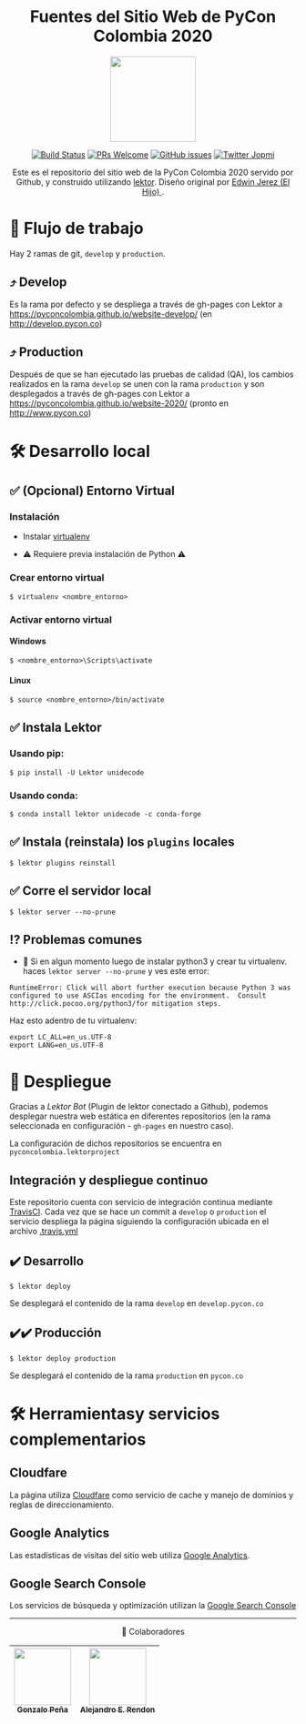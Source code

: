<div align="center">

# Fuentes del Sitio Web de PyCon Colombia 2020

<a href="https://github.com/PyConColombia">
  <img width="150" src="https://pyconcolombia.github.io/website-2020/static/images/logo.svg">
</a>

[![Build Status][build-badge]][build]
[![PRs Welcome][prs-badge]][prs] 
[![GitHub issues](https://img.shields.io/github/issues/PyConColombia/website-2020.svg?style=flat-square)](https://github.com/PyConColombia/website-2020/issues)
[![Twitter Jopmi](https://img.shields.io/twitter/url/http/shields.io.svg?style=social)](https://twitter.com/pyconcolombia)

Este es el repositorio del sitio web de la PyCon Colombia 2020 servido por
Github, y
construido utilizando [lektor](https://www.getlektor.com). Diseño original por [Edwin Jerez (El Hijo)
](https://github.com/soyelhijo).
</div>

# 🔀 Flujo de trabajo

Hay 2 ramas de git, `develop` y `production`.

## ⤴️ Develop

Es la rama por defecto y se despliega a través de gh-pages con Lektor a
https://pyconcolombia.github.io/website-develop/
(en http://develop.pycon.co)

## ⤴️ Production

Después de que se han ejecutado las pruebas de calidad (QA), los cambios
realizados en la rama `develop` se unen con la rama `production` y son
desplegados a través de gh-pages con Lektor a 
https://pyconcolombia.github.io/website-2020/
(pronto en http://www.pycon.co)

# 🛠 Desarrollo local

## ✅ (Opcional) Entorno Virtual

### Instalación

* Instalar [virtualenv](https://virtualenv.pypa.io/en/stable/installation/)

* ⚠️️ Requiere previa instalación de Python ⚠️

### Crear entorno virtual

```
$ virtualenv <nombre_entorno>
```

### Activar entorno virtual

#### Windows

```
$ <nombre_entorno>\Scripts\activate
```

#### Linux

```
$ source <nombre_entorno>/bin/activate
```

## ✅ Instala Lektor

### Usando pip:
```
$ pip install -U Lektor unidecode
```

### Usando conda:

```
$ conda install lektor unidecode -c conda-forge
```

## ✅ Instala (reinstala) los `plugins` locales

```
$ lektor plugins reinstall
```

## ✅ Corre el servidor local

```
$ lektor server --no-prune
```

## ⁉️ Problemas comunes

* 🔴 Si en algun momento luego de instalar python3 y crear tu virtualenv. haces `lektor server --no-prune` y ves este error:

```
RuntimeError: Click will abort further execution because Python 3 was configured to use ASCIas encoding for the environment.  Consult http://click.pocoo.org/python3/for mitigation steps.
```
Haz esto adentro de tu virtualenv:
```
export LC_ALL=en_us.UTF-8
export LANG=en_us.UTF-8
```

# 🚀 Despliegue

Gracias a _Lektor Bot_ (Plugin de lektor conectado a Github), podemos desplegar nuestra web estática en diferentes repositorios (en la rama seleccionada en configuración - `gh-pages` en nuestro caso).

La configuración de dichos repositorios se encuentra en `pyconcolombia.lektorproject`

## Integración y despliegue continuo

Este repositorio cuenta con servicio de integración continua mediante [TravisCI](https://travis-ci.org/PyConColombia/website-2020).
Cada vez que se hace un commit a `develop` o `production` el servicio despliega la página
siguiendo la configuración ubicada en el archivo [.travis.yml](https://github.com/PyConColombia/website-2020/blob/develop/.travis.yml)

## ✔️ Desarrollo

```
$ lektor deploy
```

Se desplegará el contenido de la rama `develop` en `develop.pycon.co`

## ✔️✔️ Producción

```
$ lektor deploy production
```

Se desplegará el contenido de la rama `production` en `pycon.co`


# 🛠️ Herramientasy servicios complementarios

## Cloudfare

La página utiliza [Cloudfare](https://www.cloudflare.com/) como servicio de cache y manejo de dominios y reglas 
de direccionamiento.

## Google Analytics

Las estadísticas de visitas del sitio web utiliza [Google Analytics](https://analytics.google.com/analytics/web/).

## Google Search Console

Los servicios de búsqueda y optimización utilizan la [Google Search Console](https://search.google.com/search-console/about)

___

<div align="center">

💪 Colaboradores

|[<img src="https://avatars3.githubusercontent.com/u/3627835?s=400&v=4" width="100px;"/><br /><sub><b>Gonzalo Peña</b></sub>](https://github.com/goanpeca) | [<img src="https://avatars3.githubusercontent.com/u/14989202?s=400&v=4" width="100px;"/><br /><sub><b>Alejandro E. Rendon</b></sub>](https://github.com/aerendon)|
| :---: | :---: |

</div>

[build-badge]: https://img.shields.io/travis/PyConColombia/website-2020.svg?style=flat-square
[build]: https://travis-ci.org/PyConColombia/website-2020
[license-badge]: https://img.shields.io/npm/l/all-contributors.svg?style=flat-square
[license]: https://github.com/PyConColombia/website-2020/blob/master/LICENSE.txt
[prs-badge]: https://img.shields.io/badge/Issues-welcome-brightgreen.svg?style=flat-square
[prs]: https://github.com/PyConColombia/website-2020/issues/new
